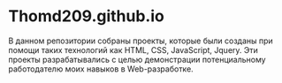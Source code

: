 # Thomd209.github.io
В данном репозитории собраны проекты, которые были созданы при помощи таких технологий как HTML, CSS, JavaScript, Jquery. Эти проекты разрабатывались с целью демонстрации потенциальному работодателю моих навыков в Web-разработке.